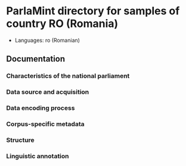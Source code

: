 # ParlaMint directory for samples of country RO (Romania)

- Languages: ro (Romanian)



## Documentation

### Characteristics of the national parliament

### Data source and acquisition

### Data encoding process

### Corpus-specific metadata

### Structure

### Linguistic annotation